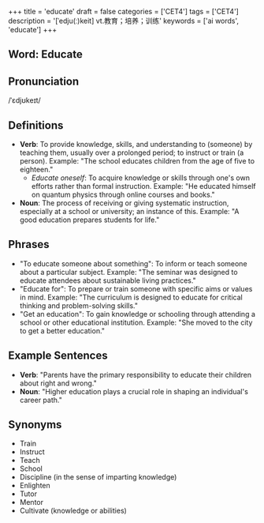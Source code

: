 +++
title = 'educate'
draft = false
categories = ['CET4']
tags = ['CET4']
description = '[ˈedju(ː)keit] vt.教育；培养；训练'
keywords = ['ai words', 'educate']
+++

## Word: Educate

## Pronunciation
/ˈɛdjʊkeɪt/

## Definitions
- **Verb**: To provide knowledge, skills, and understanding to (someone) by teaching them, usually over a prolonged period; to instruct or train (a person). Example: "The school educates children from the age of five to eighteen."
  - *Educate oneself*: To acquire knowledge or skills through one's own efforts rather than formal instruction. Example: "He educated himself on quantum physics through online courses and books."
- **Noun**: The process of receiving or giving systematic instruction, especially at a school or university; an instance of this. Example: "A good education prepares students for life."

## Phrases
- "To educate someone about something": To inform or teach someone about a particular subject. Example: "The seminar was designed to educate attendees about sustainable living practices."
- "Educate for": To prepare or train someone with specific aims or values in mind. Example: "The curriculum is designed to educate for critical thinking and problem-solving skills."
- "Get an education": To gain knowledge or schooling through attending a school or other educational institution. Example: "She moved to the city to get a better education."

## Example Sentences
- **Verb**: "Parents have the primary responsibility to educate their children about right and wrong."
- **Noun**: "Higher education plays a crucial role in shaping an individual's career path."

## Synonyms
- Train
- Instruct
- Teach
- School
- Discipline (in the sense of imparting knowledge)
- Enlighten
- Tutor
- Mentor
- Cultivate (knowledge or abilities)
